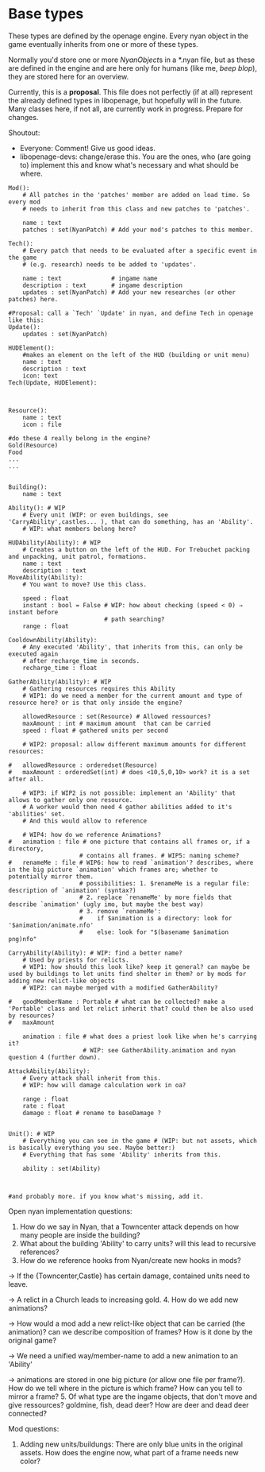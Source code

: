 Base types
==========

These types are defined by the openage engine. Every nyan object in the game
eventually inherits from one or more of these types.

Normally you'd store one or more *NyanObject*s in a *.nyan file, but as these
are defined in the engine and are here only for humans (like me, *beep blop*),
they are stored here for an overview.

Currently, this is a **proposal**.
This file does not perfectly (if at all) represent the already defined types in
libopenage, but hopefully will in the future. Many classes here, if not all,
are currently work in progress. Prepare for changes.

Shoutout:
* Everyone: Comment! Give us good ideas.
* libopenage-devs: change/erase this. You are the ones, who (are going to)
implement this and know what's necessary and what should be where.

```
Mod():
	# All patches in the 'patches' member are added on load time. So every mod
	# needs to inherit from this class and new patches to 'patches'.

	name : text
	patches : set(NyanPatch) # Add your mod's patches to this member.

Tech():
	# Every patch that needs to be evaluated after a specific event in the game
	# (e.g. research) needs to be added to 'updates'.

	name : text              # ingame name
	description : text       # ingame description
	updates : set(NyanPatch) # Add your new researches (or other patches) here.

#Proposal: call a `Tech' `Update' in nyan, and define Tech in openage like this:
Update():
	updates : set(NyanPatch)

HUDElement():
	#makes an element on the left of the HUD (building or unit menu)
	name : text
	description : text
	icon: text
Tech(Update, HUDElement):



Resource():
	name : text
	icon : file

#do these 4 really belong in the engine?
Gold(Resource)
Food
...
...


Building():
	name : text

Ability(): # WIP
	# Every unit (WIP: or even buildings, see 'CarryAbility',castles... ), that can do something, has an 'Ability'.
	# WIP: what members belong here?

HUDAbility(Ability): # WIP
	# Creates a button on the left of the HUD. For Trebuchet packing and unpacking, unit patrol, formations.
	name : text
	description : text
MoveAbility(Ability):
	# You want to move? Use this class.

	speed : float
	instant : bool = False # WIP: how about checking (speed < 0) ⇒ instant before
	                       # path searching?
	range : float

CooldownAbility(Ability):
	# Any executed 'Ability', that inherits from this, can only be executed again
	# after recharge_time in seconds.
	recharge_time : float

GatherAbility(Ability): # WIP
	# Gathering resources requires this Ability
	# WIP1: do we need a member for the current amount and type of resource here? or is that only inside the engine?

	allowedResource : set(Resource) # Allowed ressources?
	maxAmount : int # maximum amount  that can be carried
	speed : float # gathered units per second

	# WIP2: proposal: allow different maximum amounts for different resources:

#	allowedResource : orderedset(Resource)
#	maxAmount : orderedSet(int) # does <10,5,0,10> work? it is a set after all.

	# WIP3: if WIP2 is not possible: implement an 'Ability' that allows to gather only one resource.
	# A worker would then need 4 gather abilities added to it's 'abilities' set.
	# And this would allow to reference

	# WIP4: how do we reference Animations?
#	animation : file # one picture that contains all frames or, if a directory,
	                # contains all frames. # WIP5: naming scheme?
#	renameMe : file # WIP6: how to read `animation'? describes, where in the big picture `animation' which frames are; whether to potentially mirror them.
	                # possibilities: 1. $renameMe is a regular file: description of `animation' (syntax?)
	                # 2. replace `renameMe' by more fields that describe `animation' (ugly imo, but maybe the best way)
	                # 3. remove `renameMe':
	                #    if $animation is a directory: look for '$animation/animate.nfo'
	                #    else: look for "$(basename $animation png)nfo"

CarryAbility(Ability): # WIP: find a better name?
	# Used by priests for relicts.
	# WIP1: how should this look like? keep it general? can maybe be used by buildings to let units find shelter in them? or by mods for adding new relict-like objects
	# WIP2: can maybe merged with a modified GatherAbility?

#	goodMemberName : Portable # what can be collected? make a 'Portable' class and let relict inherit that? could then be also used by resources?
#	maxAmount

	animation : file # what does a priest look like when he's carrying it?
	                 # WIP: see GatherAbility.animation and nyan question 4 (further down).

AttackAbility(Ability):
	# Every attack shall inherit from this.
	# WIP: how will damage calculation work in oa?

	range : float
	rate : float
	damage : float # rename to baseDamage ?


Unit(): # WIP
	# Everything you can see in the game # (WIP: but not assets, which is basically everything you see. Maybe better:)
	# Everything that has some 'Ability' inherits from this.

	ability : set(Ability)



#and probably more. if you know what's missing, add it.

```

Open nyan implementation questions:

1. How do we say in Nyan, that a Towncenter attack depends on how many people are inside the building?
2. What about the building 'Ability' to carry units? will this lead to recursive references?
3. How do we reference hooks from Nyan/create new hooks in mods?

  -> If the {Towncenter,Castle} has certain damage, contained units need to leave.
  
  -> A relict in a Church leads to increasing gold.
4. How do we add new animations?

  -> How would a mod add a new relict-like object that can be carried (the animation)? can we describe composition of frames? How is it done by the original game?
  
  -> We need a unified way/member-name to add a new animation to an 'Ability'
  
  -> animations are stored in one big picture (or allow one file per frame?). How do we tell where in the picture is which frame? How can you tell to mirror a frame?
5. Of what type are the ingame objects, that don't move and give ressources? goldmine, fish, dead deer? How are deer and dead deer connected?

Mod questions:

1. Adding new units/buildungs: There are only blue units in the original assets. How does the engine now, what part of a frame needs new color?
